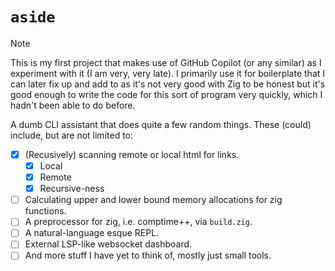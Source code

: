 # `aside`

> [!NOTE]
> This is my first project that makes use of GitHub Copilot (or any similar) as
> I experiment with it (I am very, very late). I primarily use it for 
> boilerplate that I can later fix up and add to as it's not very good with Zig 
> to be honest but it's good enough to write the code for this sort of program 
> very quickly, which I hadn't been able to do before.

A dumb CLI assistant that does quite a few random things. These (could) include, 
but are not limited to:
- [x] (Recusively) scanning remote or local html for links.
    - [x] Local
    - [x] Remote
    - [x] Recursive-ness
- [ ] Calculating upper and lower bound memory allocations for zig functions.
- [ ] A preprocessor for zig, i.e. comptime++, via `build.zig`.
- [ ] A natural-language esque REPL.
- [ ] External LSP-like websocket dashboard.
- [ ] And more stuff I have yet to think of, mostly just small tools.